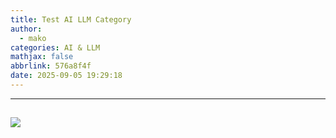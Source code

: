 ```yaml
---
title: Test AI LLM Category
author:
  - mako
categories: AI & LLM
mathjax: false
abbrlink: 576a8f4f
date: 2025-09-05 19:29:18
---
```

>  
<!--more-->
----
## 



<img src = "https://media.makomako.dpdns.org/avatar/avatar.jpg" style= "width: auto ">

